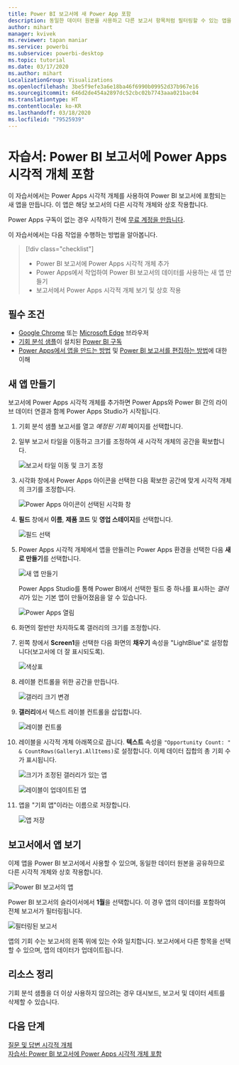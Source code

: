 ```yaml
---
title: Power BI 보고서에 새 Power App 포함
description: 동일한 데이터 원본을 사용하고 다른 보고서 항목처럼 필터링할 수 있는 앱을 포함합니다
author: mihart
manager: kvivek
ms.reviewer: tapan maniar
ms.service: powerbi
ms.subservice: powerbi-desktop
ms.topic: tutorial
ms.date: 03/17/2020
ms.author: mihart
LocalizationGroup: Visualizations
ms.openlocfilehash: 3be5f9efe3a6e18ba46f6990b09952d37b967e16
ms.sourcegitcommit: 646d2de454a2897dc52cbc02b7743aaa021bac04
ms.translationtype: HT
ms.contentlocale: ko-KR
ms.lasthandoff: 03/18/2020
ms.locfileid: "79525939"
---
```

# <a name="tutorial-embed-a-power-apps-visual-in-a-power-bi-report"></a>자습서:  Power BI 보고서에 Power Apps 시각적 개체 포함

이 자습서에서는 Power Apps 시각적 개체를 사용하여 Power BI 보고서에 포함되는 새 앱을 만듭니다. 이 앱은 해당 보고서의 다른 시각적 개체와 상호 작용합니다.

Power Apps 구독이 없는 경우 시작하기 전에 [무료 계정을 만듭니다](https://web.powerapps.com/signup?redirect=marketing&email=).

이 자습서에서는 다음 작업을 수행하는 방법을 알아봅니다.
> [!div class="checklist"]
> * Power BI 보고서에 Power Apps 시각적 개체 추가
> * Power Apps에서 작업하여 Power BI 보고서의 데이터를 사용하는 새 앱 만들기
> * 보고서에서 Power Apps 시각적 개체 보기 및 상호 작용

## <a name="prerequisites"></a>필수 조건

* [Google Chrome](https://www.google.com/chrome/browser/) 또는 [Microsoft Edge](https://www.microsoft.com/windows/microsoft-edge) 브라우저
* [기회 분석 샘플](https://docs.microsoft.com/power-bi/sample-opportunity-analysis#get-the-content-pack-for-this-sample)이 설치된 [Power BI 구독](https://docs.microsoft.com/power-bi/service-self-service-signup-for-power-bi)
* [Power Apps에서 앱을 만드는 방법](https://docs.microsoft.com/powerapps/maker/canvas-apps/data-platform-create-app-scratch) 및 [Power BI 보고서를 편집하는 방법](https://docs.microsoft.com/power-bi/service-the-report-editor-take-a-tour)에 대한 이해



## <a name="create-a-new-app"></a>새 앱 만들기
보고서에 Power Apps 시각적 개체를 추가하면 Power Apps와 Power BI 간의 라이브 데이터 연결과 함께 Power Apps Studio가 시작됩니다.

1. 기회 분석 샘플 보고서를 열고 *예정된 기회* 페이지를 선택합니다. 


2. 일부 보고서 타일을 이동하고 크기를 조정하여 새 시각적 개체의 공간을 확보합니다.

    ![보고서 타일 이동 및 크기 조정](media/power-bi-visualization-powerapp/power-bi-report-page.jpg)

2. 시각화 창에서 Power Apps 아이콘을 선택한 다음 확보한 공간에 맞게 시각적 개체의 크기를 조정합니다.

    ![Power Apps 아이콘이 선택된 시각화 창](media/power-bi-visualization-powerapp/power-bi-powerapps-icon.jpg)

3. **필드** 창에서 **이름**, **제품 코드** 및 **영업 스테이지**를 선택합니다. 

    ![필드 선택](media/power-bi-visualization-powerapp/power-bi-fields.jpg)

4. Power Apps 시각적 개체에서 앱을 만들려는 Power Apps 환경을 선택한 다음 **새로 만들기**를 선택합니다.

    ![새 앱 만들기](media/power-bi-visualization-powerapp/power-bi-create-new-powerapp.png)

    Power Apps Studio를 통해 Power BI에서 선택한 필드 중 하나를 표시하는 *갤러리*가 있는 기본 앱이 만들어졌음을 알 수 있습니다.

    ![Power Apps 열림](media/power-bi-visualization-powerapp/power-bi-power-app.png)

5.  화면의 절반만 차지하도록 갤러리의 크기를 조정합니다. 

6. 왼쪽 창에서 **Screen1**을 선택한 다음 화면의 **채우기** 속성을 "LightBlue"로 설정합니다(보고서에 더 잘 표시되도록).

    ![색상표](media/power-bi-visualization-powerapp/power-bi-powerapps-fill.png)

6. 레이블 컨트롤을 위한 공간을 만듭니다. 

    ![갤러리 크기 변경](media/power-bi-visualization-powerapp/power-bi-powerapps-gallery.png)


8. **갤러리**에서 텍스트 레이블 컨트롤을 삽입합니다.

   ![레이블 컨트롤](media/power-bi-visualization-powerapp/power-bi-label.png)

7. 레이블을 시각적 개체 아래쪽으로 끕니다. **텍스트** 속성을 `"Opportunity Count: " & CountRows(Gallery1.AllItems)`로 설정합니다. 이제 데이터 집합의 총 기회 수가 표시됩니다.

    ![크기가 조정된 갤러리가 있는 앱](media/power-bi-visualization-powerapp/power-bi-power-app-label.png)

    ![레이블이 업데이트된 앱](media/power-bi-visualization-powerapp/power-bi-label-live.png)

7. 앱을 "기회 앱"이라는 이름으로 저장합니다. 

    ![앱 저장](media/power-bi-visualization-powerapp/power-bi-save-powerapp.png)


## <a name="view-the-app-in-the-report"></a>보고서에서 앱 보기
이제 앱을 Power BI 보고서에서 사용할 수 있으며, 동일한 데이터 원본을 공유하므로 다른 시각적 개체와 상호 작용합니다.

![Power BI 보고서의 앱](media/power-bi-visualization-powerapp/power-bi-powerapps-visual.png)

Power BI 보고서의 슬라이서에서 **1월**을 선택합니다. 이 경우 앱의 데이터를 포함하여 전체 보고서가 필터링됩니다.

![필터링된 보고서](media/power-bi-visualization-powerapp/power-bi-last.png)

앱의 기회 수는 보고서의 왼쪽 위에 있는 수와 일치합니다. 보고서에서 다른 항목을 선택할 수 있으며, 앱의 데이터가 업데이트됩니다.


## <a name="clean-up-resources"></a>리소스 정리
기회 분석 샘플을 더 이상 사용하지 않으려는 경우 대시보드, 보고서 및 데이터 세트를 삭제할 수 있습니다.


## <a name="next-steps"></a>다음 단계
[질문 및 답변 시각적 개체](power-bi-visualization-types-for-reports-and-q-and-a.md)    
[자습서: Power BI 보고서에 Power Apps 시각적 개체 포함](https://docs.microsoft.com/powerapps/maker/canvas-apps/powerapps-custom-visual)